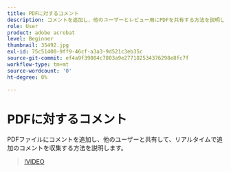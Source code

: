 ```yaml
---
title: PDFに対するコメント
description: コメントを追加し、他のユーザーとレビュー用にPDFを共有する方法を説明します
role: User
product: adobe acrobat
level: Beginner
thumbnail: 35492.jpg
exl-id: 75c51400-9ff9-46cf-a3a3-9d521c3eb35c
source-git-commit: ef4a9f39084c7803a9e277182534376298e8fc7f
workflow-type: tm+mt
source-wordcount: '0'
ht-degree: 0%

---
```


# PDFに対するコメント

PDFファイルにコメントを追加し、他のユーザーと共有して、リアルタイムで追加のコメントを収集する方法を説明します。

>[!VIDEO](https://video.tv.adobe.com/v/35492?hidetitle=true)
